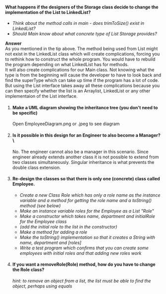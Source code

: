 #### What happens if the designers of the Storage class decide to change the implementation of the List to LinkedList?

- _Think about the method calls in main - does trimToSize() exist in LinkedList?_
- _Should Main know about what concrete type of List Storage provides?_

**Answer** <br>
As you mentioned in the tip above. The method being used from List might not exist in the LinkedList class which will create complications, forcing you to rethink how to construct the whole program. You would have to rebuild the program depending on what LinkedList has for methods. <br>
It will also create complications for our Main class. Not knowing what the type is from the beginning will cause the developer to have to look back and find the superType which can take up time if the program has a lot of code. But using the List interface takes away all these complications because you can then specify whether the list is an Arraylist, LinkedList or any other implementaion of the List interface.

1. #### Make a UML diagram showing the inheritance tree (you don't need to be specific) <br>
   Open EmployeeDiagram.png or .jpeg to see diagram
2. #### Is it possible in this design for an Engineer to also become a Manager? \

   No. The engineer cannot also be a manager in this scenario. Since engineer already extends another class it is not possible to extend from two classes simultaneously. Singular inheritance is what prevents the double class extension.

3. #### Re-design the classes so that there is only one (concrete) class called Employee.

   - _Create a new Class Role which has only a role name as the instance variable and a method for getting the role name and a toString() method (see below)_
   - _Make an instance variable roles for the Employee as a List "Role"_
   - _Make a constructor which takes name, department and initialRole for the Employee class_
   - _(add the initial role to the list in the constructor)_
   - _Make a method for adding a role_
   - _Make the toString() implementation so that it creates a String with name, department and [roles]_
   - _Write a test program which confirms that you can create some employees with initial roles and that adding new roles work_

4. #### If you want a removeRole(Role) method, how do you have to change the Role class?
   _hint: to remove an object from a list, the list must be able to find the object, perhaps using equals_

